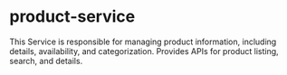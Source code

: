 # product-service
This Service is responsible for  managing product information, including details, availability, and categorization. Provides APIs for product listing, search, and details.
